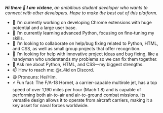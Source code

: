 
**_Hi there 👋 I am_** **_vixlene_**, _an ambitious student developer who wants to connect with other developers. Hope to make the best out of this platform._

- 🔭 I’m currently working on developing Chrome extensions with huge potential and a large user base.  
- 🌱 I’m currently learning advanced Python, focusing on fine-tuning my skills.  
- 👯 I’m looking to collaborate on help/bug fixing related to Python, HTML, and CSS, as well as small group projects that offer recognition.  
- 🤔 I’m looking for help with innovative project ideas and bug fixing, like a handyman who understands my problems so we can fix them together.  
- 💬 Ask me about Python, HTML, and CSS—my biggest strengths.  
- 📫 How to reach me: @r_4id on Discord.  
- 😄 Pronouns: He/Him.  
- ⚡ Fun fact: The F/A-18 Hornet, a carrier-capable multirole jet, has a top speed of over 1,190 miles per hour (Mach 1.8) and is capable of performing both air-to-air and air-to-ground combat missions. Its versatile design allows it to operate from aircraft carriers, making it a key asset for naval forces worldwide.  

